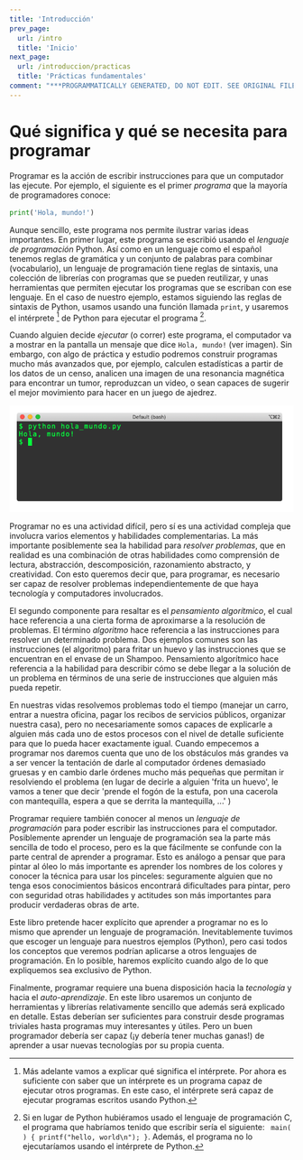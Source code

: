 ```yaml
---
title: 'Introducción'
prev_page:
  url: /intro
  title: 'Inicio'
next_page:
  url: /introduccion/practicas
  title: 'Prácticas fundamentales'
comment: "***PROGRAMMATICALLY GENERATED, DO NOT EDIT. SEE ORIGINAL FILES IN /content***"
---
```


# Qué significa y qué se necesita para programar

Programar es la acción de escribir instrucciones para que un computador las ejecute. Por ejemplo, el siguiente es el primer *programa* que la mayoría de programadores conoce:

```python
print('Hola, mundo!')
```

Aunque sencillo, este programa nos permite ilustrar varias ideas importantes. En primer lugar, este programa se escribió usando el *lenguaje de programación* Python. Así como en un lenguaje como el español tenemos reglas de gramática y un conjunto de palabras para combinar (vocabulario), un lenguaje de programación tiene reglas de sintaxis, una colección de librerías con programas que se pueden reutilizar, y unas herramientas que permiten ejecutar los programas que se escriban con ese lenguaje. En el caso de nuestro ejemplo, estamos siguiendo las reglas de sintaxis de Python, usamos usando una función llamada ```print```, y usaremos el intérprete [^interprete] de Python para ejecutar el programa [^c].

[^interprete]: Más adelante vamos a explicar qué significa el intérprete. Por ahora es suficiente con saber que un intérprete es un programa capaz de ejecutar otros programas. En este caso, el intérprete será capaz de ejecutar programas escritos usando Python.

[^c]: Si en lugar de Python hubiéramos usado el lenguaje de programación C, el programa que habríamos tenido que escribir sería el siguiente: ``` main( ) { printf("hello, world\n"); }```. Además, el programa no lo ejecutaríamos usando el intérprete de Python.


Cuando alguien decide *ejecutar* (o correr) este programa, el computador va a mostrar en la pantalla un mensaje que dice ```Hola, mundo!``` (ver imagen). Sin embargo, con algo de práctica y estudio podremos construir programas mucho más avanzados que, por ejemplo, calculen estadísticas a partir de los datos de un censo, analicen una imagen de una resonancia magnética para encontrar un tumor, reproduzcan un video, o sean capaces de sugerir el mejor movimiento para hacer en un juego de ajedrez.


![](./images/hola_mundo.png)

Programar no es una actividad difícil, pero sí es una actividad compleja que involucra varios elementos y habilidades complementarias. La más importante posiblemente sea la habilidad para *resolver problemas*, que en realidad es una combinación de otras habilidades como comprensión de lectura, abstracción, descomposición, razonamiento abstracto, y creatividad. Con esto queremos decir que, para programar, es necesario ser capaz de resolver problemas independientemente de que haya tecnología y computadores involucrados.

El segundo componente para resaltar es el *pensamiento algorítmico*, el cual hace referencia a una cierta forma de aproximarse a la resolución de problemas. El término *algoritmo* hace referencia a las instrucciones para resolver un determinado problema. Dos ejemplos comunes son las instrucciones (el algoritmo) para fritar un huevo y las instrucciones que se encuentran en el envase de un Shampoo. Pensamiento algorítmico hace referencia a la habilidad para describir cómo se debe llegar a la solución de un problema en términos de una serie de instrucciones que alguien más pueda repetir. 

En nuestras vidas resolvemos problemas todo el tiempo (manejar un carro, entrar a nuestra oficina, pagar los recibos de servicios públicos, organizar nuestra casa), pero no necesariamente somos capaces de explicarle a alguien más cada uno de estos procesos con el nivel de detalle suficiente para que lo pueda hacer exactamente igual. Cuando empecemos a programar nos daremos cuenta que uno de los obstáculos más grandes va a ser vencer la tentación de darle al computador órdenes demasiado gruesas y en cambio darle órdenes mucho más pequeñas que permitan ir resolviendo el problema (en lugar de decirle a alguien 'frita un huevo', le vamos a tener que decir 'prende el fogón de la estufa, pon una cacerola con mantequilla, espera a que se derrita la mantequilla, ...' )

Programar requiere también conocer al menos un *lenguaje de programación* para poder escribir las instrucciones para el computador. Posiblemente aprender un lenguaje de programación sea la parte más sencilla de todo el proceso, pero es la que fácilmente se confunde con la parte central de aprender a programar. Esto es análogo a pensar que para pintar al óleo lo más importante es aprender los nombres de los colores y conocer la técnica para usar los pinceles: seguramente alguien que no tenga esos conocimientos básicos encontrará dificultades para pintar, pero con seguridad otras habilidades y actitudes son más importantes para producir verdaderas obras de arte.

Este libro pretende hacer explícito que aprender a programar no es lo mismo que aprender un lenguaje de programación. Inevitablemente tuvimos que escoger un lenguaje para nuestros ejemplos (Python), pero casi todos los conceptos que veremos podrían aplicarse a otros lenguajes de programación. En lo posible, haremos explícito cuando algo de lo que expliquemos sea exclusivo de Python.

Finalmente, programar requiere una buena disposición hacia la *tecnología* y hacia el *auto-aprendizaje*. En este libro usaremos un conjunto de herramientas y librerías relativamente sencillo que además será explicado en detalle. Estas deberían ser suficientes para construir desde programas triviales hasta programas muy interesantes y útiles. Pero un buen programador debería ser capaz (¡y debería tener muchas ganas!) de aprender a usar nuevas tecnologías por su propia cuenta.

